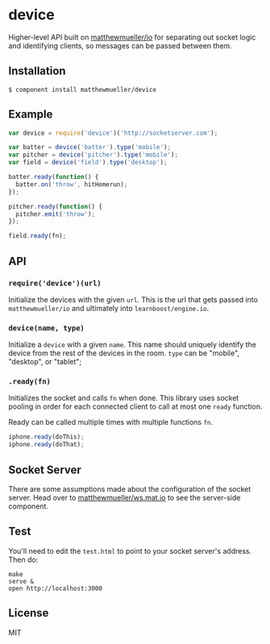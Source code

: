 
# device

  Higher-level API built on [matthewmueller/io](http://github.com/matthewmueller/io) for separating out socket logic and identifying clients, so messages can be passed between them.

## Installation

    $ component install matthewmueller/device

## Example

```js
var device = require('device')('http://socketserver.com');

var batter = device('batter').type('mobile');
var pitcher = device('pitcher').type('mobile');
var field = device('field').type('desktop');

batter.ready(function() {
  batter.on('throw', hitHomerun);
});

pitcher.ready(function() {
  pitcher.emit('throw');
});

field.ready(fn);
```

## API

### `require('device')(url)`

Initialize the devices with the given `url`. This is the url that gets passed into `matthewmueller/io` and ultimately into `learnboost/engine.io`.

### `device(name, type)`

Initialize a `device` with a given `name`. This name should uniquely identify the device from the rest of the devices in the room. `type` can be "mobile", "desktop", or "tablet";

### `.ready(fn)`

Initializes the socket and calls `fn` when done. This library uses socket pooling in order for each connected client to call at most one `ready` function.

Ready can be called multiple times with multiple functions `fn`.

```js
iphone.ready(doThis);
iphone.ready(doThat);
```

## Socket Server

There are some assumptions made about the configuration of the socket server. Head over to [matthewmueller/ws.mat.io](http://github.com/matthewmueller/ws.mat.io) to see the server-side component.

## Test

You'll need to edit the `test.html` to point to your socket server's address. Then do:

```
make
serve &
open http://localhost:3000
```

## License

  MIT
